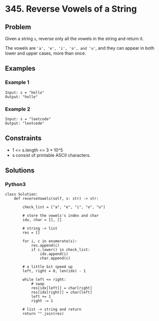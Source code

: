 # 345. Reverse Vowels of a String

## Problem

Given a string `s`, reverse only all the vowels in the string and return it.

The vowels are `'a', 'e', 'i', 'o', and 'u'`, and they can appear in both lower and upper cases, more than once.

## Examples

### Example 1

```
Input: s = "hello"
Output: "holle"
```

### Example 2

```
Input: s = "leetcode"
Output: "leotcede"
```

## Constraints

* 1 <= s.length <= 3 * 10^5
* s consist of printable ASCII characters.

## Solutions

### Python3

```
class Solution:
    def reverseVowels(self, s: str) -> str:
        
        check_list = ["a", "e", "i", "o", "u"]
        
        # store the vowels's index and char
        idx, char = [], []
        
        # string -> list
        res = []
        
        for i, c in enumerate(s):
            res.append(c)
            if c.lower() in check_list:
                idx.append(i)
                char.append(c)

        # a little bit speed up
        left, right = 0, len(idx) - 1
        
        while left <= right:
            # swap
            res[idx[left]] = char[right]
            res[idx[right]] = char[left]
            left += 1
            right -= 1
        
        # list -> string and return
        return "".join(res)
```
